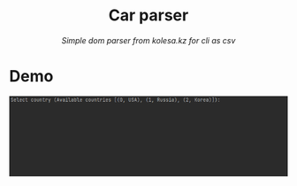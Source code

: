 <h1 align="center">Car parser</h1>
<h6 align="center">Simple dom parser from kolesa.kz for cli as csv</h6>

# Demo
![Demo](.github/gifs/demo.gif)